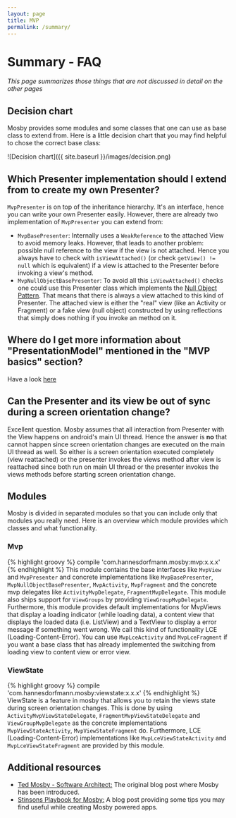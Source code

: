 ```yaml
---
layout: page
title: MVP
permalink: /summary/
---
```


# Summary - FAQ
_This page summarizes those things that are not discussed in detail on the other pages_

## Decision chart
Mosby provides some modules and some classes that one can use as base class to extend from. Here is a little decision chart that you may find helpful to chose the correct base class:

![Decision chart]({{ site.baseurl }}/images/decision.png)

## Which Presenter implementation should I extend from to create my own Presenter?
`MvpPresenter` is on top of the inheritance hierarchy. It's an interface, hence you can write your own Presenter easily. However, there are already two implementation of `MvpPresenter` you can extend from:
 - `MvpBasePresenter`: Internally uses a `WeakReference` to the attached View to avoid memory leaks. However, that leads to another problem: possible null reference to the view if the view is not attached. Hence you always have to check with `isViewAttached()` (or check `getView() != null` which is equivalent) if a view is attached to the Presenter before invoking a view's method.
 - `MvpNullObjectBasePresenter`: To avoid all this `isViewAttached()` checks one could use this Presenter class which implements the [Null Object Pattern](https://en.wikipedia.org/wiki/Null_Object_pattern). That means that there is always a view attached to this kind of Presenter. The attached view is either the "real" view (like an Activity or Fragment) or a fake view (null object) constructed by using reflections that simply does nothing if you invoke an method on it.

## Where do I get more information about "PresentationModel" mentioned in the "MVP basics" section?
Have a look [here](https://github.com/sockeqwe/mosby/issues/85)

## Can the Presenter and its view be out of sync during a screen orientation change?
Excellent question. Mosby assumes that all interaction from Presenter with the View happens on android's main UI thread. Hence the answer is **no** that cannot happen since screen orientation changes are executed on the main UI thread as well. So either is a screen orientation executed completely (view reattached) or the presenter invokes the views method after view is reattached since both run on main UI thread or the presenter invokes the views methods before starting screen orientation change.

## Modules
Mosby is divided in separated modules so that you can include only that modules you really need. Here is an overview which module provides which classes and what functionality.

### Mvp
{% highlight groovy %}
	compile 'com.hannesdorfmann.mosby:mvp:x.x.x'
{% endhighlight %}
This module contains the base interfaces like `MvpView` and `MvpPresenter` and concrete implementations like `MvpBasePresenter`, `MvpNullObjectBasePresenter`, `MvpActivity`, `MvpFragment` and the concrete mvp delegates like `ActivityMvpDelegate`, `FragmentMvpDelegate`. This module also ships support for `ViewGroups` by providing `ViewGroupMvpDelegate`. Furthermore, this module provides default implementations for MvpViews that display a loading indicator (while loading data), a content view that displays the loaded data (i.e. ListView) and a TextView to display a error message if something went wrong. We call this kind of functionality LCE (Loading-Content-Error). You can use `MvpLceActivity` and `MvpLceFragment` if you want a base class that has already implemented the switching from loading view to content view or error view.

### ViewState
{% highlight groovy %}
	compile 'com.hannesdorfmann.mosby:viewstate:x.x.x'
{% endhighlight %}
ViewState is a feature in mosby that allows you to retain the views state during screen orientation changes. This is done by using `ActivityMvpViewStateDelegate`, `FragmentMvpViewStateDelegate` and `ViewGroupMvpDelegate` as the concrete implementations `MvpViewStateActivity`, `MvpViewStateFragment` do. Furthermore, LCE (Loading-Content-Error) implementations like `MvpLceViewStateActivity` and `MvpLceViewStateFragment` are provided by this module.

## Additional resources
 - [Ted Mosby - Software Architect:](http://hannesdorfmann.com/android/mosby/) The original blog post where Mosby has been introduced.
 - [Stinsons Playbook for Mosby:](http://hannesdorfmann.com/android/mosby-playbook/) A blog post providing some tips you may find useful while creating Mosby powered apps.
